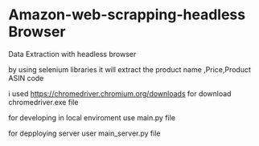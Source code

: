 # Amazon-web-scrapping-headless Browser

Data Extraction with headless browser

by using selenium libraries it will extract the product name ,Price,Product ASIN code 

i used  https://chromedriver.chromium.org/downloads  for download chromedriver.exe file

for developing in local enviroment use main.py file

for depploying server user main_server.py file



